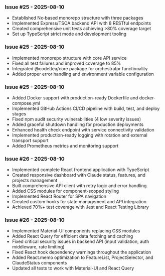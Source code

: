 ### Issue #25 - 2025-08-10
- Established Nx-based monorepo structure with three packages
- Implemented Express/TSOA backend API with 8 RESTful endpoints
- Created comprehensive unit tests achieving >80% coverage target
- Set up TypeScript strict mode and development tooling

### Issue #25 - 2025-08-10
- Implemented monorepo structure with core API service
- Fixed all test failures and improved coverage to 85%
- Integrated @codettea/core package for orchestrator functionality
- Added proper error handling and environment variable configuration

### Issue #25 - 2025-08-10
- Added Docker support with production-ready Dockerfile and docker-compose.yml
- Implemented GitHub Actions CI/CD pipeline with build, test, and deploy stages
- Fixed npm audit security vulnerabilities (4 low severity issues)
- Added graceful shutdown handling for production deployments
- Enhanced health check endpoint with service connectivity validation
- Implemented production-ready logging with rotation and external transport support
- Added Prometheus metrics and monitoring support

### Issue #26 - 2025-08-10
- Implemented complete React frontend application with TypeScript
- Created responsive dashboard with Claude status, features, and projects management
- Built comprehensive API client with retry logic and error handling
- Added CSS modules for component-scoped styling
- Implemented React Router for SPA navigation
- Created custom hooks for state management and API integration
- Achieved 70%+ test coverage with Jest and React Testing Library

### Issue #26 - 2025-08-10
- Implemented Material-UI components replacing CSS modules
- Added React Query for efficient data fetching and caching
- Fixed critical security issues in backend API (input validation, auth middleware, rate limiting)
- Fixed React hook dependency warnings throughout the application
- Added React.memo optimization to FeatureList, ProjectSelector, and ClaudeStatus components
- Updated all tests to work with Material-UI and React Query

